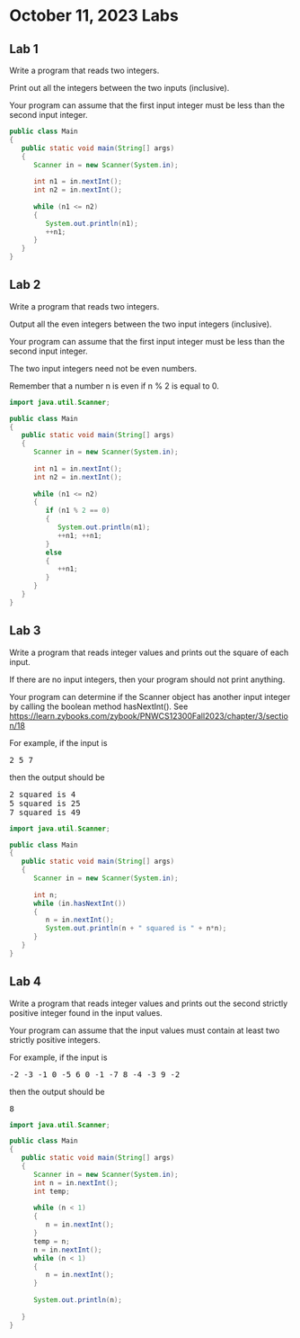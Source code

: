 # October 11, 2023 Labs
## Lab 1 
Write a program that reads two integers.

Print out all the integers between the two inputs (inclusive).

Your program can assume that the first input integer must be less than the second input integer.
```java
public class Main 
{
   public static void main(String[] args)
   {
      Scanner in = new Scanner(System.in);
      
      int n1 = in.nextInt();
      int n2 = in.nextInt();
      
      while (n1 <= n2)
      {
         System.out.println(n1);
         ++n1;
      }
   }
}
```

## Lab 2 
Write a program that reads two integers.

Output all the even integers between the two input integers (inclusive).

Your program can assume that the first input integer must be less than the second input integer.

The two input integers need not be even numbers.

Remember that a number n is even if n % 2 is equal to 0.
```java
import java.util.Scanner;

public class Main
{
   public static void main(String[] args)
   {
      Scanner in = new Scanner(System.in);
      
      int n1 = in.nextInt();
      int n2 = in.nextInt();
      
      while (n1 <= n2)
      {
         if (n1 % 2 == 0)
         {  
            System.out.println(n1);
            ++n1; ++n1;
         }
         else
         {
            ++n1;   
         }
      }
   }
}
```

## Lab 3 
Write a program that reads integer values and prints out the square of each input.

If there are no input integers, then your program should not print anything.

Your program can determine if the Scanner object has another input integer by calling the boolean method hasNextInt(). See https://learn.zybooks.com/zybook/PNWCS12300Fall2023/chapter/3/section/18

For example, if the input is
<pre>
2 5 7
</pre>
then the output should be
<pre>
2 squared is 4
5 squared is 25
7 squared is 49
</pre>

```java
import java.util.Scanner;

public class Main
{
   public static void main(String[] args)
   {
      Scanner in = new Scanner(System.in);
      
      int n;
      while (in.hasNextInt())
      {
         n = in.nextInt();
         System.out.println(n + " squared is " + n*n);
      }
   }
}
```

## Lab 4 
Write a program that reads integer values and prints out the second strictly positive integer found in the input values.

Your program can assume that the input values must contain at least two strictly positive integers.

For example, if the input is
<pre>
-2 -3 -1 0 -5 6 0 -1 -7 8 -4 -3 9 -2
</pre>
then the output should be 
<pre>
8
</pre>

```java
import java.util.Scanner;

public class Main
{
   public static void main(String[] args)
   {
      Scanner in = new Scanner(System.in);
      int n = in.nextInt();
      int temp;
      
      while (n < 1)
      {
         n = in.nextInt();   
      }
      temp = n;
      n = in.nextInt();
      while (n < 1)
      {
         n = in.nextInt();   
      }
      
      System.out.println(n);
   
   }
}
```
